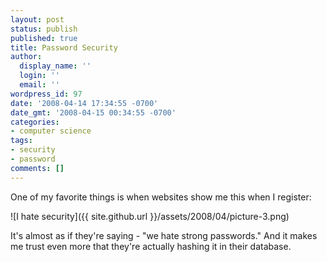 ```yaml
---
layout: post
status: publish
published: true
title: Password Security
author:
  display_name: ''
  login: ''
  email: ''
wordpress_id: 97
date: '2008-04-14 17:34:55 -0700'
date_gmt: '2008-04-15 00:34:55 -0700'
categories:
- computer science
tags:
- security
- password
comments: []
---
```

One of my favorite things is when websites show me this when I register:

![I hate security]({{ site.github.url }}/assets/2008/04/picture-3.png)

It's almost as if they're saying - "we hate strong passwords."  And it makes me trust even more that they're actually hashing it in their database.
